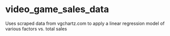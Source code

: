 # video_game_sales_data
Uses scraped data from vgchartz.com to apply a linear regression model of various factors vs. total sales
